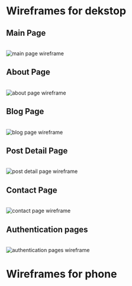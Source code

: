<h1>Wireframes for dekstop</h1>
<h2>Main Page</h2><br>
<img src="read.me_pics/wireframes-INDEX-D.jpg" alt="main page wireframe">
<h2>About Page</h2><br>
<img src="read.me_pics/wireframes-ABOUT-D.jpg" alt="about page wireframe">
<h2>Blog Page</h2><br>
<img src="read.me_pics/wireframes BLOG-D.jpg" alt="blog page wireframe">
<h2>Post Detail Page</h2><br>
<img src="read.me_pics/wireframes POSTDET-D.jpg" alt="post detail page wireframe">
<h2>Contact Page</h2><br>
<img src="read.me_pics/wireframes CONTACT-D.jpg" alt="contact page wireframe">
<h2>Authentication pages</h2><br>
<img src="read.me_pics/wireframes AUTH-D.jpg" alt="authentication pages wireframe">
<br>
<h1>Wireframes for phone</h1>


